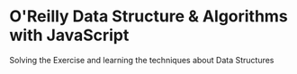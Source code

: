 # O'Reilly Data Structure & Algorithms with JavaScript
Solving the Exercise and learning the techniques about Data Structures